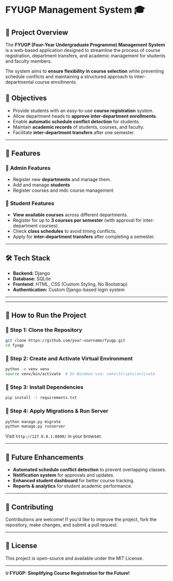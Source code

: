 
# FYUGP Management System 🎓  

## 📌 Project Overview  
The **FYUGP (Four-Year Undergraduate Programme) Management System** is a web-based application designed to streamline the process of course registration, department transfers, and academic management for students and faculty members.  

The system aims to **ensure flexibility in course selection** while preventing schedule conflicts and maintaining a structured approach to inter-departmental course enrollments.  

## 🎯 Objectives  
- Provide students with an easy-to-use **course registration** system.  
- Allow department heads to **approve inter-department enrollments**.  
- Enable **automatic schedule conflict detection** for students.  
- Maintain **academic records** of students, courses, and faculty.  
- Facilitate **inter-department transfers** after one semester.  

---

## 🚀 Features  

### 🔹 **Admin Features**  
- Register new **departments** and manage them.  
- Add and manage **students**
- Register courses and mdc course management   



### 🔹 **Student Features**  
- **View available courses** across different departments.  
- Register for up to **3 courses per semester** (with approval for inter-department courses).  
- Check **class schedules** to avoid timing conflicts.  
- Apply for **inter-department transfers** after completing a semester.  
 

---

## 🛠️ Tech Stack  
- **Backend:** Django  
- **Database:** SQLite  
- **Frontend:** HTML, CSS (Custom Styling, No Bootstrap)  
- **Authentication:** Custom Django-based login system  

---



---

## 🎯 How to Run the Project  

### 🔹 Step 1: Clone the Repository  
```bash
git clone https://github.com/your-username/fyugp.git
cd fyugp
```

### 🔹 Step 2: Create and Activate Virtual Environment  
```bash
python -m venv venv
source venv/bin/activate  # On Windows use: venv\Scripts\activate
```

### 🔹 Step 3: Install Dependencies  
```bash
pip install -r requirements.txt
```

### 🔹 Step 4: Apply Migrations & Run Server  
```bash
python manage.py migrate
python manage.py runserver
```
Visit `http://127.0.0.1:8000/` in your browser.

---



## 📝 Future Enhancements  
- **Automated schedule conflict detection** to prevent overlapping classes.  
- **Notification system** for approvals and updates.  
- **Enhanced student dashboard** for better course tracking.  
- **Reports & analytics** for student academic performance.  

---

## 🤝 Contributing  
Contributions are welcome! If you'd like to improve the project, fork the repository, make changes, and submit a pull request.  

---

## 📜 License  
This project is open-source and available under the MIT License.  

---

**💡 FYUGP: Simplifying Course Registration for the Future!**
```

